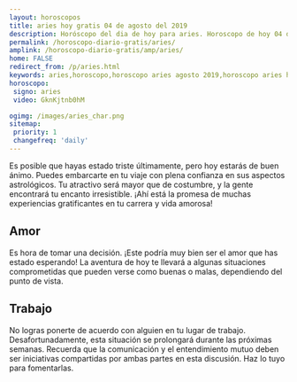 ```yaml
---
layout: horoscopos
title: aries hoy gratis 04 de agosto del 2019 
description: Horóscopo del dia de hoy para aries. Horoscopo de hoy 04 de agosto del 2019. Las predicciones de amor, trabajo, vida personal gratis.
permalink: /horoscopo-diario-gratis/aries/
amplink: /horoscopo-diario-gratis/amp/aries/
home: FALSE
redirect_from: /p/aries.html
keywords: aries,horoscopo,horoscopo aries agosto 2019,horoscopo aries hoy,tarot aries agosto 2019,horoscopo aries,tarot aries hoy,horoscopo de hoy,horoscopo diario,tarot del amor,horoscopo de hoy aries,horoscopo diario del tarot, Horoscopo de hoy aries 04 de agosto del 2019,horóscopo del día,signos zodiacales 2019, el horoscopo de hoy
horoscopo:
 signo: aries
 video: GknKjtnb0hM

ogimg: /images/aries_char.png
sitemap:
 priority: 1
 changefreq: 'daily'
---
```



Es posible que hayas estado triste últimamente, pero hoy estarás de buen ánimo. Puedes embarcarte en tu viaje con plena confianza en sus aspectos astrológicos. Tu atractivo será mayor que de costumbre, y la gente encontrará tu encanto irresistible. ¡Ahí está la promesa de muchas experiencias gratificantes en tu carrera y vida amorosa!

## Amor

Es hora de tomar una decisión. ¡Este podría muy bien ser el amor que has estado esperando! La aventura de hoy te llevará a algunas situaciones comprometidas que pueden verse como buenas o malas, dependiendo del punto de vista.

## Trabajo

No logras ponerte de acuerdo con alguien en tu lugar de trabajo. Desafortunadamente, esta situación se prolongará durante las próximas semanas. Recuerda que la comunicación y el entendimiento mutuo deben ser iniciativas compartidas por ambas partes en esta discusión. Haz lo tuyo para fomentarlas.